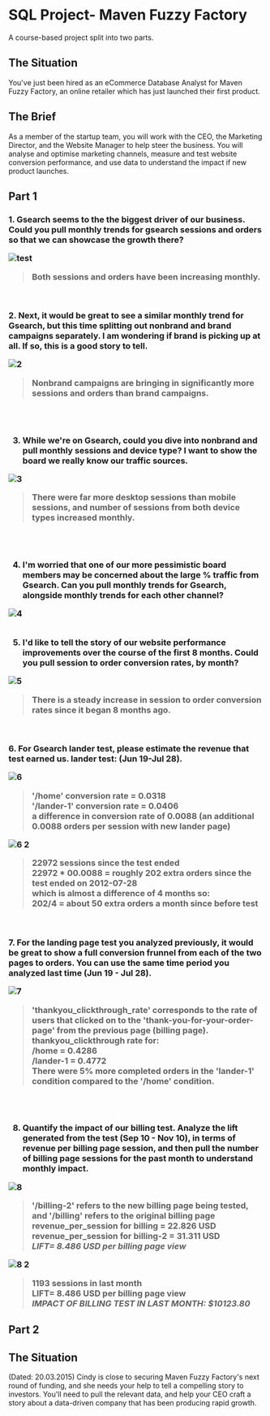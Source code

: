 <h1><a href="#">&#x200B;</a>SQL Project- Maven Fuzzy Factory</h1>
A course-based project split into two parts.

<h2><a href="#">&#x200B;</a>The Situation</h2>
You've just been hired as an eCommerce Database Analyst for Maven Fuzzy Factory, an online retailer which has just launched their first product.
<h2><a href="#">&#x200B;</a>The Brief</h2>
As a member of the startup team, you will work with the CEO, the Marketing Director, and the Website Manager to help steer the business.
You will analyse and optimise marketing channels, measure and test website conversion performance, and use data to understand the impact if new product launches.

<h2><a href="#">&#x200B;</a>Part 1</h2>

<h3><a href="#">&#x200B;</a>1. Gsearch seems to the the biggest driver of our business. Could you pull monthly trends for gsearch sessions and orders so that we can showcase the growth there?

![test](https://github.com/cdanielz98/maven-fuzzy-factory-sql/assets/135237144/7ec26085-5c1e-43b5-af47-fa1557c52e2d)
>Both sessions and orders have been increasing monthly.
<br>
<br>
2. Next, it would be great to see a similar monthly trend for Gsearch, but this time splitting out nonbrand and brand campaigns separately. I am wondering if brand is picking up at all. If so, this is a good story to tell.

![2](https://github.com/cdanielz98/maven-fuzzy-factory-sql/assets/135237144/fb1bb1be-485d-4f04-b246-7ea1dd217711)

>Nonbrand campaigns are bringing in significantly more sessions and orders than brand campaigns.
<br>
<br>

3. While we're on Gsearch, could you dive into nonbrand and pull monthly sessions and device type? I want to show the board we really know our traffic sources.

![3](https://github.com/cdanielz98/maven-fuzzy-factory-sql/assets/135237144/a8307e9b-e420-4dee-ba61-b5413c5bda23)

>There were far more desktop sessions than mobile sessions, and number of sessions from both device types increased monthly.
<br>
<br>

4. I'm worried that one of our more pessimistic board members may be concerned about the large % traffic from Gsearch. Can you pull monthly trends for Gsearch, alongside monthly trends for each other channel?

![4](https://github.com/cdanielz98/maven-fuzzy-factory-sql/assets/135237144/6527d2e7-342b-4a9c-9ef2-8defff6fd3b1)
<br>
<br>

5. I'd like to tell the story of our website performance improvements over the course of the first 8 months. Could you pull session to order conversion rates, by month?

![5](https://github.com/cdanielz98/maven-fuzzy-factory-sql/assets/135237144/17759ffb-356e-4726-b15f-0355228fee8d)

>There is a steady increase in session to order conversion rates since it began 8 months ago.
<br>
<br>
6. For Gsearch lander test, please estimate the revenue that test earned us. lander test: (Jun 19-Jul 28).

![6](https://github.com/cdanielz98/maven-fuzzy-factory-sql/assets/135237144/fd4efe9f-8708-4436-a0cb-3d80a5dd688e)

>'/home' conversion rate = 0.0318<br>
>'/lander-1' conversion rate = 0.0406<br>
>a difference in conversion rate of 0.0088 (an additional 0.0088 orders per session with new lander page)

![6 2](https://github.com/cdanielz98/maven-fuzzy-factory-sql/assets/135237144/fa792353-936a-41d1-b77d-ff6b976ce79f)


>22972 sessions since the test ended<br>
>22972 * 00.0088 = roughly 202 extra orders since the test ended on 2012-07-28<br>
>which is almost a difference of 4 months so:<br>
>202/4 = about 50 extra orders a month since before test
<br>
<br>
7. For the landing page test you analyzed previously, it would be great to show a full conversion frunnel from each of the two pages to orders. You can use the same time period you analyzed last time (Jun 19 - Jul 28).

![7](https://github.com/cdanielz98/maven-fuzzy-factory-sql/assets/135237144/1291ba14-8ab6-4828-8901-f815634afa15)

>'thankyou_clickthrough_rate' corresponds to the rate of users that clicked on to the 'thank-you-for-your-order-page' from the previous page (billing page).<br>
>thankyou_clickthrough rate for:<br>
>/home = 0.4286<br>
>/lander-1 = 0.4772<br>
>There were 5% more completed orders in the 'lander-1' condition compared to the '/home' condition.
<br>
<br>

8. Quantify the impact of our billing test. Analyze the lift generated from the test (Sep 10 - Nov 10), in terms of revenue per billing page session, and then pull the number of billing page sessions for the past month to understand monthly impact.

![8](https://github.com/cdanielz98/maven-fuzzy-factory-sql/assets/135237144/581cee23-fb57-40b6-9b55-91b3a2a2ac44)

>'/billing-2' refers to the new billing page being tested, and '/billing' refers to the original billing page<br>
>revenue_per_session for billing = 22.826 USD<br>
>revenue_per_session for billing-2 = 31.311 USD<br>
>*LIFT= 8.486 USD per billing page view*

![8 2](https://github.com/cdanielz98/maven-fuzzy-factory-sql/assets/135237144/4e50aec4-b50e-4c65-a4e1-d94025ed9ce1)

>1193 sessions in last month<br>
>LIFT= 8.486 USD per billing page view<br>
>*IMPACT OF BILLING TEST IN LAST MONTH: $10123.80*



<h2><a href="#">&#x200B;</a>Part 2</h2>
<h2><a href="#">&#x200B;</a>The Situation</h2>
(Dated: 20.03.2015)
Cindy is close to securing Maven Fuzzy Factory's next round of funding, and she needs your help to tell a compelling story to investors. You'll need to pull the relevant data, and help your CEO craft a story about a data-driven company that has been producing rapid growth.



